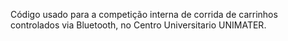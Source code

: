 Código usado para a competição interna de corrida de carrinhos controlados via Bluetooth, no Centro Universitario UNIMATER.